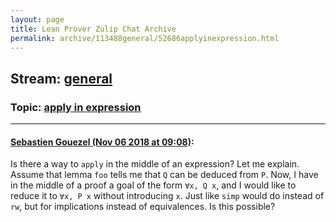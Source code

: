 ```yaml
---
layout: page
title: Lean Prover Zulip Chat Archive 
permalink: archive/113488general/52686applyinexpression.html
---
```


## Stream: [general](index.html)
### Topic: [apply in expression](52686applyinexpression.html)

---

#### [Sebastien Gouezel (Nov 06 2018 at 09:08)](https://leanprover.zulipchat.com/#narrow/stream/113488-general/topic/apply%20in%20expression/near/146851453):
Is there a way to `apply` in the middle of an expression? Let me explain. Assume that lemma `foo` tells me that `Q` can be deduced from `P`. Now, I have in the middle of a proof a goal of the form `∀x, Q x`, and I would like to reduce it to `∀x, P x` without introducing `x`. Just like `simp` would do instead of `rw`, but for implications instead of equivalences. Is this possible?

